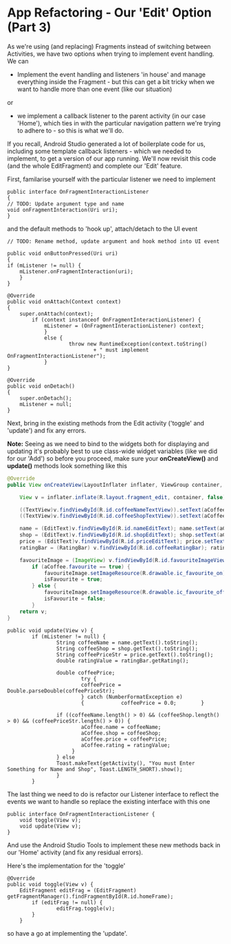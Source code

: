 # App Refactoring - Our 'Edit' Option \(Part 3\)

As we're using \(and replacing\) Fragments instead of switching between Activities, we have two options when trying to implement event handling.  We can

* Implement the event handling and listeners 'in house' and manage everything inside the Fragment - but this can get a bit tricky when we want to handle more than one event \(like our situation\)

or

* we implement a callback listener to the parent activity \(in our case 'Home'\), which ties in with the particular navigation pattern we're trying to adhere to - so this is what we'll do.

If you recall, Android Studio generated a lot of boilerplate code for us, including some template callback listeners - which we needed to implement, to get a version of our app running. We'll now revisit this code \(and the whole EditFragment\) and complete our 'Edit' feature.

First, familarise yourself with the particular listener we need to implement

```
public interface OnFragmentInteractionListener 
{    
// TODO: Update argument type and name    
void onFragmentInteraction(Uri uri);
}
```

and the default methods to 'hook up', attach\/detach to the UI event

```
// TODO: Rename method, update argument and hook method into UI event

public void onButtonPressed(Uri uri) 
{    
if (mListener != null) {        
    mListener.onFragmentInteraction(uri);    
    }
}

@Override
public void onAttach(Context context) 
{    
    super.onAttach(context);    
        if (context instanceof OnFragmentInteractionListener) {        
            mListener = (OnFragmentInteractionListener) context;    
            } 
            else {        
                    throw new RuntimeException(context.toString()                
                            + " must implement OnFragmentInteractionListener");    
            }
}

@Override
public void onDetach() 
{    
    super.onDetach();    
    mListener = null;
}
```

Next, bring in the existing methods from the Edit activity \('toggle' and 'update'\) and fix any errors.

**Note:** Seeing as we need to bind to the widgets both for displaying and updating it's probably best to use class-wide widget variables \(like we did for our 'Add'\) so before you proceed, make sure your **onCreateView\(\)** and **update\(\)** methods look something like this

```java
@Override
public View onCreateView(LayoutInflater inflater, ViewGroup container, Bundle savedInstanceState) { 

    View v = inflater.inflate(R.layout.fragment_edit, container, false); 

    ((TextView)v.findViewById(R.id.coffeeNameTextView)).setText(aCoffee.name); 
    ((TextView)v.findViewById(R.id.coffeeShopTextView)).setText(aCoffee.shop); 

    name = (EditText)v.findViewById(R.id.nameEditText); name.setText(aCoffee.name); 
    shop = (EditText)v.findViewById(R.id.shopEditText); shop.setText(aCoffee.shop); 
    price = (EditText)v.findViewById(R.id.priceEditText); price.setText(""+aCoffee.price); 
    ratingBar = (RatingBar) v.findViewById(R.id.coffeeRatingBar); ratingBar.setRating((float)aCoffee.rating); 

    favouriteImage = (ImageView) v.findViewById(R.id.favouriteImageView); 
        if (aCoffee.favourite == true) { 
            favouriteImage.setImageResource(R.drawable.ic_favourite_on); 
            isFavourite = true; 
        } else { 
            favouriteImage.setImageResource(R.drawable.ic_favourite_off); 
            isFavourite = false; 
        } 
    return v;
}
```

```
public void update(View v) {    
        if (mListener != null) {        
                String coffeeName = name.getText().toString();        
                String coffeeShop = shop.getText().toString();        
                String coffeePriceStr = price.getText().toString();        
                double ratingValue = ratingBar.getRating();        

                double coffeePrice;        
                        try {            
                        coffeePrice = Double.parseDouble(coffeePriceStr);        
                        } catch (NumberFormatException e) 
                        {            coffeePrice = 0.0;        }        

                if ((coffeeName.length() > 0) && (coffeeShop.length() > 0) && (coffeePriceStr.length() > 0)) {            
                        aCoffee.name = coffeeName;            
                        aCoffee.shop = coffeeShop;            
                        aCoffee.price = coffeePrice;            
                        aCoffee.rating = ratingValue;           
                     }        
                } else            
                Toast.makeText(getActivity(), "You must Enter Something for Name and Shop", Toast.LENGTH_SHORT).show();    
                }
        }
```

The last thing we need to do is refactor our Listener interface to reflect the events we want to handle so replace the existing interface with this one

```
public interface OnFragmentInteractionListener {    
    void toggle(View v);    
    void update(View v);
}
```

And use the Android Studio Tools to implement these new methods back in our 'Home' activity \(and fix any residual errors\).

Here's the implementation for the 'toggle' 

```
@Override
public void toggle(View v) {    
    EditFragment editFrag = (EditFragment) getFragmentManager().findFragmentById(R.id.homeFrame);    
        if (editFrag != null) {        
                editFrag.toggle(v);    
        }
    }
```

so have a go at implementing the 'update'.





